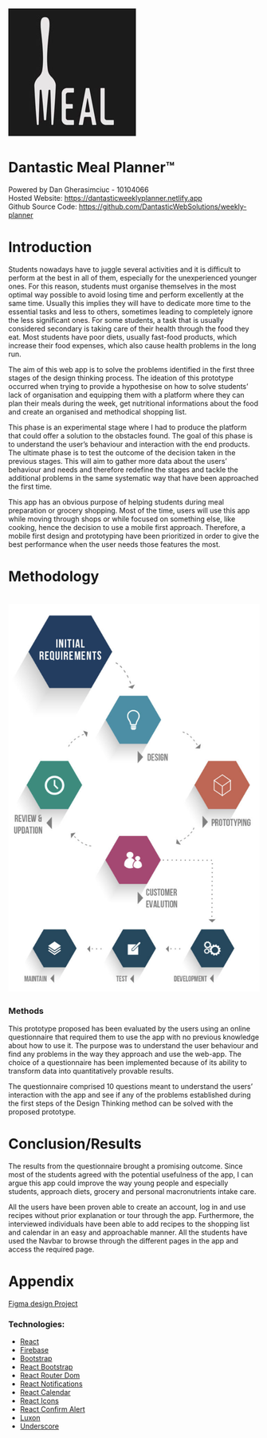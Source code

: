 # ![logo](src/assets/logo.png) 
# Dantastic Meal Planner™
Powered by Dan Gherasimciuc - 10104066 \
Hosted Website: https://dantasticweeklyplanner.netlify.app \
Github Source Code: https://github.com/DantasticWebSolutions/weekly-planner 


# Introduction

Students nowadays have to juggle several activities and it is difficult to perform at the best in all of them, especially for the unexperienced younger ones. For this reason, students must organise themselves in the most optimal way possible to avoid losing time and perform excellently at the same time. Usually this implies they will have to dedicate more time to the essential tasks and less to others, sometimes leading to completely ignore the less significant ones. For some students, a task that is usually considered secondary is taking care of their health through the food they eat. Most students have poor diets, usually fast-food products, which increase their food expenses, which also cause health problems in the long run.

The aim of this web app is to solve the problems identified in the first three stages of the design thinking process. The ideation of this prototype occurred when trying to provide a hypothesise on how to solve students’ lack of organisation and equipping them with a platform where they can plan their meals during the week, get nutritional informations about the food and create an organised and methodical shopping list.

This phase is an experimental stage where I had to produce the platform that could offer a solution to the obstacles found. The goal of this phase is to understand the user’s behaviour and interaction with the end products.
The ultimate phase is to test the outcome of the decision taken in the previous stages. This will aim to gather more data about the users’ behaviour and needs and therefore redefine the stages and tackle the additional problems in the same systematic way that have been approached the first time.

This app has an obvious purpose of helping students during meal preparation or grocery shopping. Most of the time, users will use this app while moving through shops or while focused on something else, like cooking, hence the decision to use a mobile first approach. Therefore, a mobile first design and prototyping have been prioritized in order to give the best performance when the user needs those features the most.



# Methodology

# ![prototype-methodology](src/assets/prototypeMethodology.png) 
<!-- The Prototype Methodology is the software development process that allows developers to create only the prototype of the solution to demonstrate its functionality to the clients. Make all the necessary modifications before developing the actual application using this methodology. The best feature of this software development methodology is that it solves a plethora of issues that often occur in a traditional waterfall model.

Advantages of Prototype Model

Show the prototype to the client to have a clear understanding and complete ‘feel’ of the functionality developed in the software. It ensures a greater level of customer satisfaction and comfort.
Identify the scope of the refinement and accordingly accommodate new changes in the given requirements.
Significantly reduce the risk of failure using this method and identify the potential risks at an early stage and moderation steps can be taken quickly.
The communication between the software development team and the client makes a very good and conducive environment during a project.
It helps in requirement gathering and requirement analysis when there is a lack of required documents.
Disadvantages of Prototype Model

Prototyping is usually done at the cost of the developer, so it should be done using minimal resources otherwise the organization’s development cost stretches too much.
Customers sometimes demand the actual product to be delivered soon after seeing an early prototype.
The clients have too much involvement which is not always aligned with the software developer.
It does not appreciate too many modifications in the project as it easily disturbs the existing workflow of the entire software development process.
Customers may not be satisfied or interested in the product after seeing the initial prototype. -->

### Methods
This prototype proposed has been evaluated by the users using an online questionnaire that required them to use the app with no previous knowledge about how to use it. The purpose was to understand the user behaviour and find any problems in the way they approach and use the web-app. The choice of a questionnaire has been implemented because of its ability to transform data into quantitatively provable results.

The questionnaire comprised 10 questions meant to understand the users’ interaction with the app and see if any of the problems established during the first steps of the Design Thinking method can be solved with the proposed prototype.

# Conclusion/Results

The results from the questionnaire brought a promising outcome. Since most of the students agreed with the potential usefulness of the app, I can argue this app could improve the way young people and especially students, approach diets, grocery and personal macronutrients intake care.

All the users have been proven able to create an account, log in and use recipes without prior explanation or tour through the app. Furthermore, the interviewed individuals have been able to add recipes to the shopping list and calendar in an easy and approachable manner. All the students have used the Navbar to browse through the different pages in the app and access the required page. 


# Appendix

[Figma design Project](https://www.figma.com/file/kIQUiAkFknaj58zUyVi8rj/Meals-and-Shopping-List-weekly-planner?node-id=0%3A1)


### Technologies: 
- [React](https://www.npmjs.com/package/react)
- [Firebase](https://www.npmjs.com/package/firebase)
- [Bootstrap](https://www.npmjs.com/package/bootstrap)
- [React Bootstrap](https://www.npmjs.com/package/react-bootstrap)  
- [React Router Dom](https://reactrouter.com/)
- [React Notifications](https://www.npmjs.com/package/react-notifications)
- [React Calendar](https://www.npmjs.com/package/react-calendar)
- [React Icons](https://www.npmjs.com/package/react-icons)
- [React Confirm Alert](https://www.npmjs.com/package/react-confirm-alert)
- [Luxon](https://moment.github.io/luxon/)
- [Underscore](http://underscorejs.org/)

#


